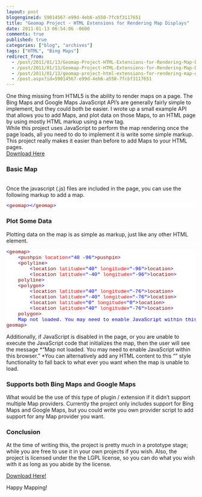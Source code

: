 ```yaml
---
layout: post
blogengineid: 59014567-e99d-4eb6-a550-7fcbf3117651
title: "Geomap Project - HTML Extensions for Rendering Map Displays"
date: 2011-01-13 06:54:06 -0600
comments: true
published: true
categories: ["blog", "archives"]
tags: ["HTML", "Bing Maps"]
redirect_from: 
  - /post/2011/01/13/Geomap-Project-HTML-Extensions-for-Rendering-Map-Displays.aspx
  - /post/2011/01/13/Geomap-Project-HTML-Extensions-for-Rendering-Map-Displays
  - /post/2011/01/13/geomap-project-html-extensions-for-rendering-map-displays
  - /post.aspx?id=59014567-e99d-4eb6-a550-7fcbf3117651
---
```

<!-- more -->

One thing missing from HTML5 is the ability to render maps on a page. The Bing Maps and Google Maps JavaScript API’s are generally fairly simple to implement, but they could both be easier. I wrote up a small example API that allows you to add Maps, and plot data on those Maps, to an HTML page by using mostly HTML markup using a new <a href="http://geomap.codeplex.com"><geomap/></a> tag.  
While this project uses JavaScript to perform the map rendering once the page loads, all you need to do to implement it is write some simple markup. This project really makes it easier than before to add Maps to your HTML pages.  
<a href="http://geomap.codeplex.com">Download <geomap> Here</a>  <h3>Basic Map</h3>  
Once the <geomap> javascript (.js) files are included in the page, you can use the following markup to add a map.  <pre class="csharpcode"><span class="kwrd"><</span><span class="html">geomap</span><span class="kwrd">></</span><span class="html">geomap</span><span class="kwrd">></span></pre>
<style type="text/css">
.csharpcode, .csharpcode pre
{
	font-size: small;
	color: black;
	font-family: consolas, "Courier New", courier, monospace;
	background-color: #ffffff;
	/*white-space: pre;*/
}
.csharpcode pre { margin: 0em; }
.csharpcode .rem { color: #008000; }
.csharpcode .kwrd { color: #0000ff; }
.csharpcode .str { color: #006080; }
.csharpcode .op { color: #0000c0; }
.csharpcode .preproc { color: #cc6633; }
.csharpcode .asp { background-color: #ffff00; }
.csharpcode .html { color: #800000; }
.csharpcode .attr { color: #ff0000; }
.csharpcode .alt 
{
	background-color: #f4f4f4;
	width: 100%;
	margin: 0em;
}
.csharpcode .lnum { color: #606060; }</style>

<h3>Plot Some Data</h3>


Plotting data on the map is as simple as markup, just like any other HTML element.

<pre class="csharpcode"><span class="kwrd"><</span><span class="html">geomap</span><span class="kwrd">></span>
    <span class="kwrd"><</span><span class="html">pushpin</span> <span class="attr">location</span><span class="kwrd">=&quot;40 -96&quot;</span><span class="kwrd">></</span><span class="html">pushpin</span><span class="kwrd">></span>
    <span class="kwrd"><</span><span class="html">polyline</span><span class="kwrd">></span>
        <span class="kwrd"><</span><span class="html">location</span> <span class="attr">latitude</span><span class="kwrd">=&quot;40&quot;</span> <span class="attr">longitude</span><span class="kwrd">=&quot;-96&quot;</span><span class="kwrd">></</span><span class="html">location</span><span class="kwrd">></span>
        <span class="kwrd"><</span><span class="html">location</span> <span class="attr">latitude</span><span class="kwrd">=&quot;-40&quot;</span> <span class="attr">longitude</span><span class="kwrd">=&quot;-96&quot;</span><span class="kwrd">></</span><span class="html">location</span><span class="kwrd">></span>
    <span class="kwrd"></</span><span class="html">polyline</span><span class="kwrd">></span>
    <span class="kwrd"><</span><span class="html">polygon</span><span class="kwrd">></span>
        <span class="kwrd"><</span><span class="html">location</span> <span class="attr">latitude</span><span class="kwrd">=&quot;40&quot;</span> <span class="attr">longitude</span><span class="kwrd">=&quot;-76&quot;</span><span class="kwrd">></</span><span class="html">location</span><span class="kwrd">></span>
        <span class="kwrd"><</span><span class="html">location</span> <span class="attr">latitude</span><span class="kwrd">=&quot;-40&quot;</span> <span class="attr">longitude</span><span class="kwrd">=&quot;-76&quot;</span><span class="kwrd">></</span><span class="html">location</span><span class="kwrd">></span>
        <span class="kwrd"><</span><span class="html">location</span> <span class="attr">latitude</span><span class="kwrd">=&quot;0&quot;</span> <span class="attr">longitude</span><span class="kwrd">=&quot;0&quot;</span><span class="kwrd">></</span><span class="html">location</span><span class="kwrd">></span>
        <span class="kwrd"><</span><span class="html">location</span> <span class="attr">latitude</span><span class="kwrd">=&quot;40&quot;</span> <span class="attr">longitude</span><span class="kwrd">=&quot;-76&quot;</span><span class="kwrd">></</span><span class="html">location</span><span class="kwrd">></span>
    <span class="kwrd"></</span><span class="html">polygon</span><span class="kwrd">></span>
    Map not loaded. You may need to enable JavaScript within this browser.
<span class="kwrd"></</span><span class="html">geomap</span><span class="kwrd">></span></pre>
<style type="text/css">
.csharpcode, .csharpcode pre
{
	font-size: small;
	color: black;
	font-family: consolas, "Courier New", courier, monospace;
	background-color: #ffffff;
	/*white-space: pre;*/
}
.csharpcode pre { margin: 0em; }
.csharpcode .rem { color: #008000; }
.csharpcode .kwrd { color: #0000ff; }
.csharpcode .str { color: #006080; }
.csharpcode .op { color: #0000c0; }
.csharpcode .preproc { color: #cc6633; }
.csharpcode .asp { background-color: #ffff00; }
.csharpcode .html { color: #800000; }
.csharpcode .attr { color: #ff0000; }
.csharpcode .alt 
{
	background-color: #f4f4f4;
	width: 100%;
	margin: 0em;
}
.csharpcode .lnum { color: #606060; }</style>


Additionally, if JavaScript is disabled in the page, or you are unable to execute the JavaScript code that initializes the map, then the user will see the message *“Map not loaded. You may need to enable JavaScript within this browser.” *You can alternatively add any HTML content to this “<noscript>” style functionality to fall back to what ever you want when the map is unable to load.

<h3>Supports both Bing Maps and Google Maps</h3>


What would be the use of this type of plugin / extension if it didn’t support multiple Map providers. Currently the project only includes support for Bing Maps and Google Maps, but you could write you own <geomap> provider script to add support for any Map provider you want.

<h3>Conclusion</h3>


At the time of writing this, the <geomap> project is pretty much in a prototype stage; while you are free to use it in your own projects if you wish. Also, the project is licensed under the the LGPL license, so you can do what you wish with it as long as you abide by the license.


<a href="http://geomap.codeplex.com">Download <geomap> Here!</a>


Happy Mapping!
